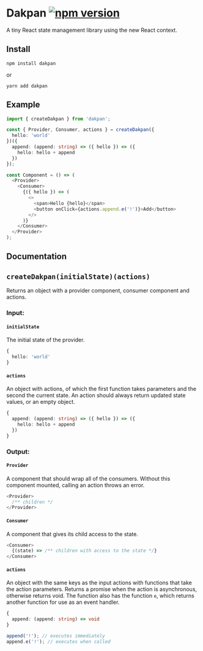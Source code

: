 # Dakpan [![npm version](https://badge.fury.io/js/dakpan.svg)](https://www.npmjs.com/package/dakpan)
A tiny React state management library using the new React context.

## Install
```
npm install dakpan
```
or
```
yarn add dakpan
```

## Example
```ts
import { createDakpan } from 'dakpan';

const { Provider, Consumer, actions } = createDakpan({
  hello: 'world'
})({
  append: (append: string) => ({ hello }) => ({
    hello: hello + append
  })
});

const Component = () => (
  <Provider>
    <Consumer>
      {({ hello }) => (
        <>
          <span>Hello {hello}</span>
          <button onClick={actions.append.e('!')}>Add</button>
        </>
      )}
    </Consumer>
  </Provider>
);
```

## Documentation

## `createDakpan(initialState)(actions)`

Returns an object with a provider component, consumer component and actions.

### Input:

#### `initialState`

The initial state of the provider.

```ts
{
  hello: 'world'
}
```

#### `actions`

An object with actions, of which the first function takes parameters and the second the current state. An action should always return updated state values, or an empty object.

```ts
{
  append: (append: string) => ({ hello }) => ({
    hello: hello + append
  })
}
```

### Output:

#### `Provider`

A component that should wrap all of the consumers. Without this component mounted, calling an action throws an error.

```ts
<Provider>
  /** children */
</Provider>
```

#### `Consumer`

A component that gives its child access to the state.

```ts
<Consumer>
  {(state) => /** children with access to the state */}
</Consumer>
```

#### `actions`

An object with the same keys as the input actions with functions that take the action parameters. Returns a promise when the action is asynchronous, otherwise returns void. The function also has the function `e`, which returns another function for use as an event handler.

```ts
{
  append: (append: string) => void
}

append('!'); // executes immediately
append.e('!'); // executes when called
```
